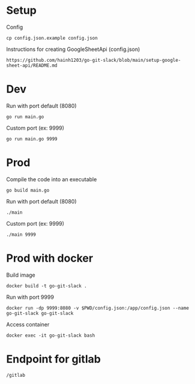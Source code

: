 # Setup
Config
```shell
cp config.json.example config.json
```

Instructions for creating GoogleSheetApi (config.json)
```
https://github.com/hainh1203/go-git-slack/blob/main/setup-google-sheet-api/README.md
```

# Dev
Run with port default (8080)
```shell
go run main.go
```
Custom port (ex: 9999)
```shell
go run main.go 9999
```

# Prod
Compile the code into an executable
```shell
go build main.go
```
Run with port default (8080)
```shell
./main
```
Custom port (ex: 9999)
```shell
./main 9999
```

# Prod with docker

Build image
```
docker build -t go-git-slack .
```
Run with port 9999
```
docker run -dp 9999:8080 -v $PWD/config.json:/app/config.json --name go-git-slack go-git-slack
```
Access container
```
docker exec -it go-git-slack bash
```

# Endpoint for gitlab
```
/gitlab
```